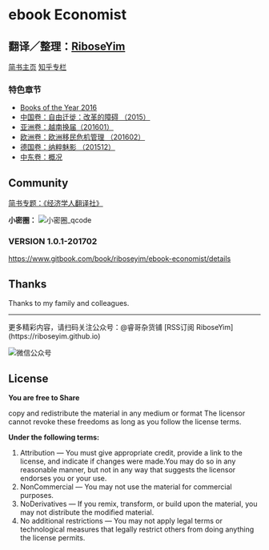 # ebook Economist

## 翻译／整理：[RiboseYim](https://riboseyim.github.io)


[简书主页](http://www.jianshu.com/u/8cc1dba4bc96)
[知乎专栏](https://www.zhihu.com/people/riboseyim)

### 特色章节

* [Books of the Year 2016](chapter/books/2016.md)
* [中国卷：自由迁徙：改革的障碍 （2015）](chapter/china/Hukou2015.md)
* [亚洲卷：越南换届（201601）](chapter/Asia/Vietnam.md)
* [欧洲卷：欧洲移民危机管理 （201602）](chapter/Europe/Migrant.md)
* [德国卷：纳粹魅影 （201512）](chapter/Germany/Nazi.md)
* [中东卷：概况](chapter/MiddleEast/MiddleEast-Info.md)


## Community

[简书专题：《经济学人翻译社》](http://www.jianshu.com/c/f2ea0605db4b)

**小密圈：**
![小密圈_qcode](http://o8m8ngokc.bkt.clouddn.com/riboseyim_id_quanzi_economist_small.png)



### VERSION 1.0.1-201702

https://www.gitbook.com/book/riboseyim/ebook-economist/details

## Thanks

Thanks to my family and colleagues.

<hr>
更多精彩内容，请扫码关注公众号：@睿哥杂货铺 [RSS订阅 RiboseYim](https://riboseyim.github.io)

![微信公众号](http://o8m8ngokc.bkt.clouddn.com/qrcode_for_gh_896dd3dd5255_344.jpg)

## License

**You are free to Share**

copy and redistribute the material in any medium or format
The licensor cannot revoke these freedoms as long as you follow the license terms.

**Under the following terms:**

1. Attribution — You must give appropriate credit, provide a link to the license, and indicate if changes were made.You may do so in any reasonable manner, but not in any way that suggests the licensor endorses you or your use.
2. NonCommercial — You may not use the material for commercial purposes.
3. NoDerivatives — If you remix, transform, or build upon the material, you may not distribute the modified material.
4. No additional restrictions — You may not apply legal terms or technological measures that legally restrict others from doing anything the license permits.
